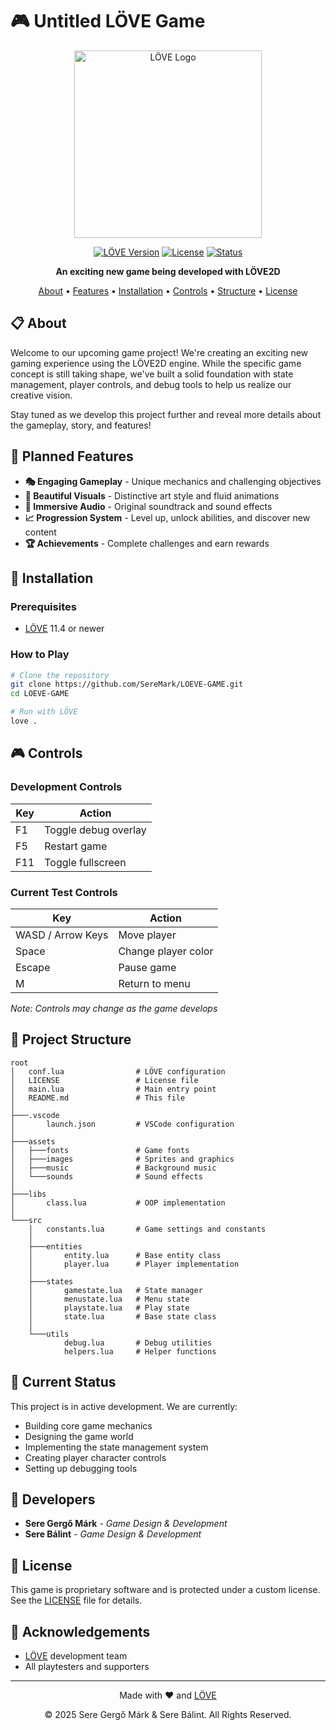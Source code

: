 # 🎮 Untitled LÖVE Game

<div align="center">

<img src="https://love2d.org/w/images/f/f5/love-logo-0.10.png" width="300" alt="LÖVE Logo">

[![LÖVE Version](https://img.shields.io/badge/L%C3%96VE-11.4%2B-FF6EC7.svg)](https://love2d.org/)
[![License](https://img.shields.io/badge/License-Proprietary-red.svg)](LICENSE)
[![Status](https://img.shields.io/badge/Status-In_Development-yellow.svg)]()

**An exciting new game being developed with LÖVE2D**

[About](#-about) • 
[Features](#-planned-features) • 
[Installation](#-installation) • 
[Controls](#-controls) • 
[Structure](#-project-structure) • 
[License](#-license)

</div>

## 📋 About

Welcome to our upcoming game project! We're creating an exciting new gaming experience using the LÖVE2D engine. While the specific game concept is still taking shape, we've built a solid foundation with state management, player controls, and debug tools to help us realize our creative vision.

Stay tuned as we develop this project further and reveal more details about the gameplay, story, and features!

## 🌟 Planned Features

- **🎭 Engaging Gameplay** - Unique mechanics and challenging objectives
- **🎨 Beautiful Visuals** - Distinctive art style and fluid animations
- **🎵 Immersive Audio** - Original soundtrack and sound effects
- **📈 Progression System** - Level up, unlock abilities, and discover new content
- **🏆 Achievements** - Complete challenges and earn rewards

## 🚀 Installation

### Prerequisites

- [LÖVE](https://love2d.org/) 11.4 or newer

### How to Play

```bash
# Clone the repository
git clone https://github.com/SereMark/LOEVE-GAME.git
cd LOEVE-GAME

# Run with LÖVE
love .
```

## 🎮 Controls

### Development Controls
| Key | Action |
|-----|--------|
| F1 | Toggle debug overlay |
| F5 | Restart game |
| F11 | Toggle fullscreen |

### Current Test Controls
| Key | Action |
|-----|--------|
| WASD / Arrow Keys | Move player |
| Space | Change player color |
| Escape | Pause game |
| M | Return to menu |

*Note: Controls may change as the game develops*

## 📁 Project Structure

```
root
│   conf.lua                # LÖVE configuration
│   LICENSE                 # License file
│   main.lua                # Main entry point
│   README.md               # This file
│   
├───.vscode
│       launch.json         # VSCode configuration
│       
├───assets
│   ├───fonts               # Game fonts
│   ├───images              # Sprites and graphics
│   ├───music               # Background music
│   └───sounds              # Sound effects
│
├───libs
│       class.lua           # OOP implementation
│
└───src
    │   constants.lua       # Game settings and constants
    │
    ├───entities
    │       entity.lua      # Base entity class
    │       player.lua      # Player implementation
    │
    ├───states
    │       gamestate.lua   # State manager
    │       menustate.lua   # Menu state
    │       playstate.lua   # Play state
    │       state.lua       # Base state class
    │
    └───utils
            debug.lua       # Debug utilities
            helpers.lua     # Helper functions
```

## 🎯 Current Status

This project is in active development. We are currently:

- Building core game mechanics
- Designing the game world
- Implementing the state management system
- Creating player character controls
- Setting up debugging tools

## 👥 Developers

- **Sere Gergő Márk** - *Game Design & Development*
- **Sere Bálint** - *Game Design & Development*

## 📜 License

This game is proprietary software and is protected under a custom license. See the [LICENSE](LICENSE) file for details.

## 🙏 Acknowledgements

- [LÖVE](https://love2d.org/) development team
- All playtesters and supporters

---

<div align="center">
  <p>Made with ❤️ and <a href="https://love2d.org/">LÖVE</a></p>
  <p>© 2025 Sere Gergő Márk & Sere Bálint. All Rights Reserved.</p>
</div>